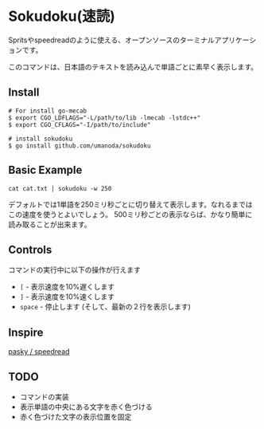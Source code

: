 # Sokudoku(速読)

Spritsやspeedreadのように使える、オープンソースのターミナルアプリケーションです。

このコマンドは、日本語のテキストを読み込んで単語ごとに素早く表示します。

## Install

```
# For install go-mecab
$ export CGO_LDFLAGS="-L/path/to/lib -lmecab -lstdc++"
$ export CGO_CFLAGS="-I/path/to/include"

# install sokudoku
$ go install github.com/umanoda/sokudoku
```

## Basic Example

```
cat cat.txt | sokudoku -w 250
```

デフォルトでは1単語を250ミリ秒ごとに切り替えて表示します。なれるまではこの速度を使うとよいでしょう。
500ミリ秒ごとの表示ならば、かなり簡単に読み取ることが出来ます。

## Controls

コマンドの実行中に以下の操作が行えます

* `[` - 表示速度を10%遅くします
* `]` - 表示速度を10%速くします
* `space` - 停止します (そして、最新の２行を表示します)


## Inspire

[pasky / speedread](https://github.com/pasky/speedread)

## TODO

* コマンドの実装
* 表示単語の中央にある文字を赤く色づける
* 赤く色づけた文字の表示位置を固定
